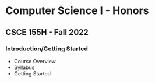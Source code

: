 # Computer Science I - Honors
## CSCE 155H - Fall 2022
### Introduction/Getting Started

- Course Overview
- Syllabus
- Getting Started
